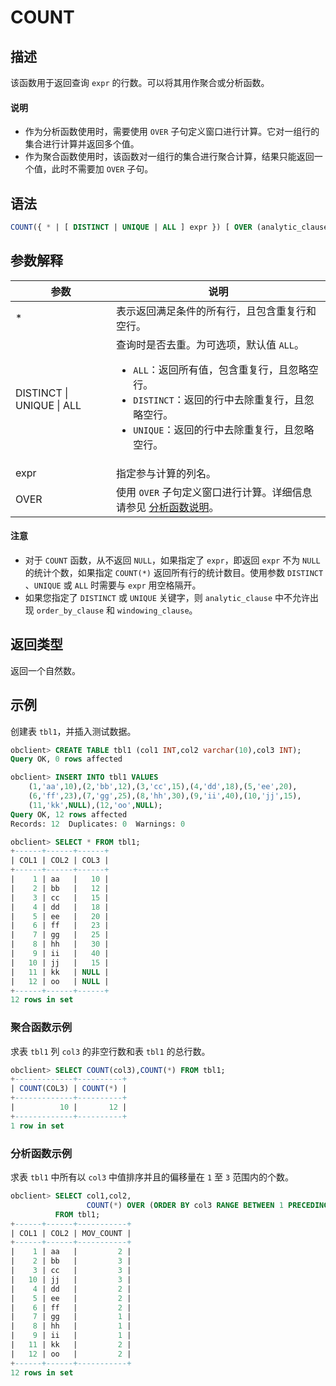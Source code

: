# COUNT

## 描述

该函数用于返回查询 `expr` 的行数。可以将其用作聚合或分析函数。

  <main id="notice" type='explain'>
    <h4>说明</h4>
    <ul>
    <li>作为分析函数使用时，需要使用 <code>OVER</code> 子句定义窗口进行计算。它对一组行的集合进行计算并返回多个值。</li>
    <li>作为聚合函数使用时，该函数对一组行的集合进行聚合计算，结果只能返回一个值，此时不需要加 <code>OVER</code> 子句。</li>
    </ul>
  </main>

## 语法

```sql
COUNT({ * | [ DISTINCT | UNIQUE | ALL ] expr }) [ OVER (analytic_clause) ]
```

## 参数解释

|            参数             |                                                                                                                            说明                                                                                                                             |
|---------------------------|-----------------------------------------------------------------------------------------------------------------------------------------------------------------------------------------------------------------------------------------------------------|
| \*                        | 表示返回满足条件的所有行，且包含重复行和空行。                                                                                                                                                                                                                                   |
| DISTINCT \| UNIQUE \| ALL | 查询时是否去重。为可选项，默认值 `ALL`。 <ul><li> `ALL`：返回所有值，包含重复行，且忽略空行。   </li><li> `DISTINCT`：返回的行中去除重复行，且忽略空行。   </li><li> `UNIQUE`：返回的行中去除重复行，且忽略空行。</li></ul>    |
| expr                      | 指定参与计算的列名。                                                                                                                                                                                                                                                |
| OVER                      | 使用 `OVER` 子句定义窗口进行计算。详细信息请参见 [分析函数说明](../4.analysis-functions-of-oracle-mode/1.window-function-description-of-oracle-mode.md)。                                                                                                                                                                   |

  <main id="notice" type='notice'>
    <h4>注意</h4>
    <ul>
    <li>对于 <code>COUNT</code> 函数，从不返回 <code>NULL</code>，如果指定了 <code>expr</code>，即返回 <code>expr</code> 不为 <code>NULL</code> 的统计个数，如果指定 <code>COUNT(*)</code> 返回所有行的统计数目。使用参数 <code>DISTINCT</code> 、<code>UNIQUE</code> 或 <code>ALL</code> 时需要与 <code>expr</code> 用空格隔开。</li>
    <li>如果您指定了 <code>DISTINCT</code> 或 <code>UNIQUE</code> 关键字，则 <code>analytic_clause</code> 中不允许出现 <code>order_by_clause</code> 和 <code>windowing_clause</code>。</li>
    </ul>
  </main>

## 返回类型

返回一个自然数。

## 示例

创建表 `tbl1`，并插入测试数据。

```sql
obclient> CREATE TABLE tbl1 (col1 INT,col2 varchar(10),col3 INT);
Query OK, 0 rows affected

obclient> INSERT INTO tbl1 VALUES
    (1,'aa',10),(2,'bb',12),(3,'cc',15),(4,'dd',18),(5,'ee',20),
    (6,'ff',23),(7,'gg',25),(8,'hh',30),(9,'ii',40),(10,'jj',15),
    (11,'kk',NULL),(12,'oo',NULL);
Query OK, 12 rows affected
Records: 12  Duplicates: 0  Warnings: 0

obclient> SELECT * FROM tbl1;
+------+------+------+
| COL1 | COL2 | COL3 |
+------+------+------+
|    1 | aa   |   10 |
|    2 | bb   |   12 |
|    3 | cc   |   15 |
|    4 | dd   |   18 |
|    5 | ee   |   20 |
|    6 | ff   |   23 |
|    7 | gg   |   25 |
|    8 | hh   |   30 |
|    9 | ii   |   40 |
|   10 | jj   |   15 |
|   11 | kk   | NULL |
|   12 | oo   | NULL |
+------+------+------+
12 rows in set
```

### 聚合函数示例

求表 `tbl1` 列 `col3` 的非空行数和表 `tbl1` 的总行数。

```sql
obclient> SELECT COUNT(col3),COUNT(*) FROM tbl1;
+-------------+----------+
| COUNT(COL3) | COUNT(*) |
+-------------+----------+
|          10 |       12 |
+-------------+----------+
1 row in set
```

### 分析函数示例

求表 `tbl1` 中所有以 `col3` 中值排序并且的偏移量在 `1` 至 `3` 范围内的个数。

```sql
obclient> SELECT col1,col2,
                 COUNT(*) OVER (ORDER BY col3 RANGE BETWEEN 1 PRECEDING AND 3 FOLLOWING) AS mov_count 
          FROM tbl1;
+------+------+-----------+
| COL1 | COL2 | MOV_COUNT |
+------+------+-----------+
|    1 | aa   |         2 |
|    2 | bb   |         3 |
|    3 | cc   |         3 |
|   10 | jj   |         3 |
|    4 | dd   |         2 |
|    5 | ee   |         2 |
|    6 | ff   |         2 |
|    7 | gg   |         1 |
|    8 | hh   |         1 |
|    9 | ii   |         1 |
|   11 | kk   |         2 |
|   12 | oo   |         2 |
+------+------+-----------+
12 rows in set
```
